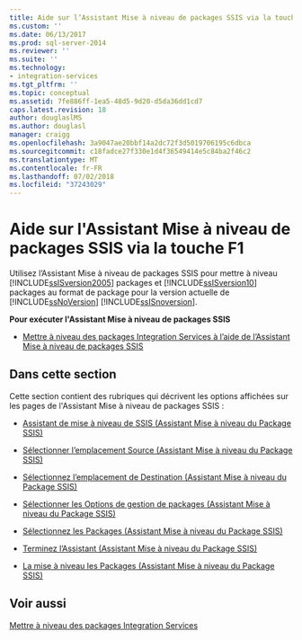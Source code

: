 ```yaml
---
title: Aide sur l’Assistant Mise à niveau de packages SSIS via la touche F1 | Microsoft Docs
ms.custom: ''
ms.date: 06/13/2017
ms.prod: sql-server-2014
ms.reviewer: ''
ms.suite: ''
ms.technology:
- integration-services
ms.tgt_pltfrm: ''
ms.topic: conceptual
ms.assetid: 7fe886ff-1ea5-48d5-9d20-d5da36dd1cd7
caps.latest.revision: 18
author: douglaslMS
ms.author: douglasl
manager: craigg
ms.openlocfilehash: 3a9047ae20bbf14a2dc72f3d5019706195c6dbca
ms.sourcegitcommit: c18fadce27f330e1d4f36549414e5c84ba2f46c2
ms.translationtype: MT
ms.contentlocale: fr-FR
ms.lasthandoff: 07/02/2018
ms.locfileid: "37243029"
---
```

# <a name="ssis-package-upgrade-wizard-f1-help"></a>Aide sur l'Assistant Mise à niveau de packages SSIS via la touche F1
  Utilisez l’Assistant Mise à niveau de packages SSIS pour mettre à niveau [!INCLUDE[ssISversion2005](../includes/ssisversion2005-md.md)] packages et [!INCLUDE[ssISversion10](../includes/ssisversion10-md.md)] packages au format de package pour la version actuelle de [!INCLUDE[ssNoVersion](../includes/ssnoversion-md.md)] [!INCLUDE[ssISnoversion](../includes/ssisnoversion-md.md)].  
  
 **Pour exécuter l'Assistant Mise à niveau de packages SSIS**  
  
-   [Mettre à niveau des packages Integration Services à l’aide de l’Assistant Mise à niveau de packages SSIS](install-windows/upgrade-integration-services-packages-using-the-ssis-package-upgrade-wizard.md)  
  
## <a name="in-this-section"></a>Dans cette section  
 Cette section contient des rubriques qui décrivent les options affichées sur les pages de l'Assistant Mise à niveau de packages SSIS :  
  
-   [Assistant de mise à niveau de SSIS &#40;Assistant Mise à niveau du Package SSIS&#41;](../../2014/integration-services/ssis-upgrade-wizard-ssis-package-upgrade-wizard.md)  
  
-   [Sélectionner l’emplacement Source &#40;Assistant Mise à niveau du Package SSIS&#41;](../../2014/integration-services/select-source-location-ssis-package-upgrade-wizard.md)  
  
-   [Sélectionnez l’emplacement de Destination &#40;Assistant Mise à niveau du Package SSIS&#41;](../../2014/integration-services/select-destination-location-ssis-package-upgrade-wizard.md)  
  
-   [Sélectionner les Options de gestion de packages &#40;Assistant Mise à niveau du Package SSIS&#41;](../../2014/integration-services/select-package-management-options-ssis-package-upgrade-wizard.md)  
  
-   [Sélectionnez les Packages &#40;Assistant Mise à niveau du Package SSIS&#41;](../../2014/integration-services/select-packages-ssis-package-upgrade-wizard.md)  
  
-   [Terminez l’Assistant &#40;Assistant Mise à niveau du Package SSIS&#41;](../../2014/integration-services/complete-the-wizard-ssis-package-upgrade-wizard.md)  
  
-   [La mise à niveau les Packages &#40;Assistant Mise à niveau du Package SSIS&#41;](../../2014/integration-services/upgrading-the-packages-ssis-package-upgrade-wizard.md)  
  
## <a name="see-also"></a>Voir aussi  
 [Mettre à niveau des packages Integration Services](install-windows/upgrade-integration-services-packages.md)  
  
  

